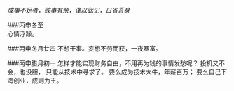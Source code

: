 *成事不足者，败事有余，谨以此记，日省吾身*

###丙申冬至  
心情浮躁。

###丙申冬月廿四
不想干事。妄想不劳而获，一夜暴富。

###丙申腊月初一
怎样才能实现财务自由，不用再为钱的事情发愁呢？
投机又不会，也没胆，
只能从技术中寻求了。
要么成为技术大牛，年薪百万；
要么自己下海创业，成则为王。
